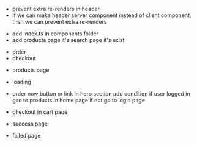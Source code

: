 <!-- header -->

- prevent extra re-renders in header
- if we can make header server component instead of client component, then we can prevent extra re-renders

<!-- what next -->

- add index.ts in components folder
- add products page it's search page it's exist

<!-- logic -->

- order
- checkout

<!-- Now -->

- products page
- loading

- order now button or link in hero section add condition if user logged in gso to products in home page if not go to login page
- checkout in cart page
- success page
- failed page
